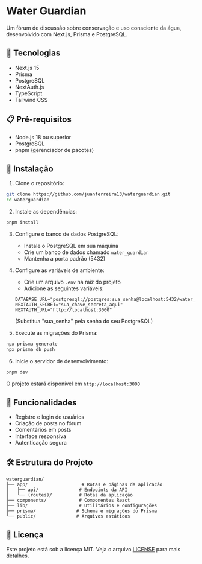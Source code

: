 # Water Guardian

Um fórum de discussão sobre conservação e uso consciente da água, desenvolvido com Next.js, Prisma e PostgreSQL.

## 🚀 Tecnologias

- Next.js 15
- Prisma
- PostgreSQL
- NextAuth.js
- TypeScript
- Tailwind CSS

## 📋 Pré-requisitos

- Node.js 18 ou superior
- PostgreSQL
- pnpm (gerenciador de pacotes)

## 🔧 Instalação

1. Clone o repositório:
```bash
git clone https://github.com/juanferreira13/waterguardian.git
cd waterguardian
```

2. Instale as dependências:
```bash
pnpm install
```

3. Configure o banco de dados PostgreSQL:
   - Instale o PostgreSQL em sua máquina
   - Crie um banco de dados chamado `water_guardian`
   - Mantenha a porta padrão (5432)

4. Configure as variáveis de ambiente:
   - Crie um arquivo `.env` na raiz do projeto
   - Adicione as seguintes variáveis:
   ```
   DATABASE_URL="postgresql://postgres:sua_senha@localhost:5432/water_guardian"
   NEXTAUTH_SECRET="sua_chave_secreta_aqui"
   NEXTAUTH_URL="http://localhost:3000"
   ```
   (Substitua "sua_senha" pela senha do seu PostgreSQL)

5. Execute as migrações do Prisma:
```bash
npx prisma generate
npx prisma db push
```

6. Inicie o servidor de desenvolvimento:
```bash
pnpm dev
```

O projeto estará disponível em `http://localhost:3000`

## 🌟 Funcionalidades

- Registro e login de usuários
- Criação de posts no fórum
- Comentários em posts
- Interface responsiva
- Autenticação segura

## 🛠️ Estrutura do Projeto

```
waterguardian/
├── app/                    # Rotas e páginas da aplicação
│   ├── api/               # Endpoints da API
│   └── (routes)/          # Rotas da aplicação
├── components/            # Componentes React
├── lib/                   # Utilitários e configurações
├── prisma/               # Schema e migrações do Prisma
└── public/               # Arquivos estáticos
```

## 📝 Licença

Este projeto está sob a licença MIT. Veja o arquivo [LICENSE](LICENSE) para mais detalhes.